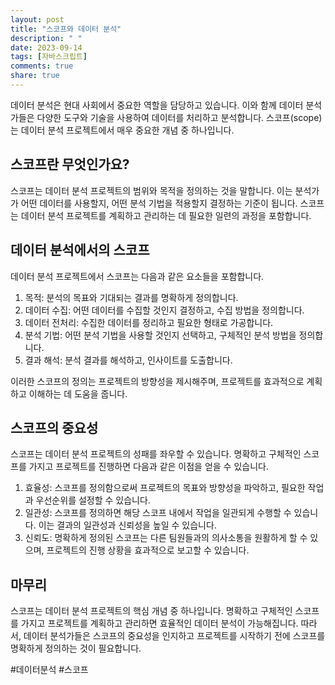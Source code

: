 ```yaml
---
layout: post
title: "스코프와 데이터 분석"
description: " "
date: 2023-09-14
tags: [자바스크립트]
comments: true
share: true
---
```


데이터 분석은 현대 사회에서 중요한 역할을 담당하고 있습니다. 이와 함께 데이터 분석가들은 다양한 도구와 기술을 사용하여 데이터를 처리하고 분석합니다. 스코프(scope)는 데이터 분석 프로젝트에서 매우 중요한 개념 중 하나입니다.

## 스코프란 무엇인가요?

스코프는 데이터 분석 프로젝트의 범위와 목적을 정의하는 것을 말합니다. 이는 분석가가 어떤 데이터를 사용할지, 어떤 분석 기법을 적용할지 결정하는 기준이 됩니다. 스코프는 데이터 분석 프로젝트를 계획하고 관리하는 데 필요한 일련의 과정을 포함합니다.

## 데이터 분석에서의 스코프

데이터 분석 프로젝트에서 스코프는 다음과 같은 요소들을 포함합니다.

1. 목적: 분석의 목표와 기대되는 결과를 명확하게 정의합니다.
2. 데이터 수집: 어떤 데이터를 수집할 것인지 결정하고, 수집 방법을 정의합니다.
3. 데이터 전처리: 수집한 데이터를 정리하고 필요한 형태로 가공합니다.
4. 분석 기법: 어떤 분석 기법을 사용할 것인지 선택하고, 구체적인 분석 방법을 정의합니다.
5. 결과 해석: 분석 결과를 해석하고, 인사이트를 도출합니다.

이러한 스코프의 정의는 프로젝트의 방향성을 제시해주며, 프로젝트를 효과적으로 계획하고 이해하는 데 도움을 줍니다.

## 스코프의 중요성

스코프는 데이터 분석 프로젝트의 성패를 좌우할 수 있습니다. 명확하고 구체적인 스코프를 가지고 프로젝트를 진행하면 다음과 같은 이점을 얻을 수 있습니다.

1. 효율성: 스코프를 정의함으로써 프로젝트의 목표와 방향성을 파악하고, 필요한 작업과 우선순위를 설정할 수 있습니다.
2. 일관성: 스코프를 정의하면 해당 스코프 내에서 작업을 일관되게 수행할 수 있습니다. 이는 결과의 일관성과 신뢰성을 높일 수 있습니다.
3. 신뢰도: 명확하게 정의된 스코프는 다른 팀원들과의 의사소통을 원활하게 할 수 있으며, 프로젝트의 진행 상황을 효과적으로 보고할 수 있습니다.

## 마무리

스코프는 데이터 분석 프로젝트의 핵심 개념 중 하나입니다. 명확하고 구체적인 스코프를 가지고 프로젝트를 계획하고 관리하면 효율적인 데이터 분석이 가능해집니다. 따라서, 데이터 분석가들은 스코프의 중요성을 인지하고 프로젝트를 시작하기 전에 스코프를 명확하게 정의하는 것이 필요합니다.

#데이터분석 #스코프